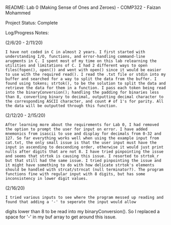 README: Lab 0 (Making Sense of Ones and Zeroes) - COMP322 - Faizan Mohammed 

Project Status: Complete

Log/Progress Notes:

(2/6/20 - 2/11/20)

	I have not coded in C in almost 2 years. I first started with understanding I/O, functions, and error-handling command-line arugments in C. I spent most of my time on this lab relearning the utilities and limitations of C. I had 2 different ways to open files(fopen(), open()) and went with open() since it would be easier to use with the required read(). I read the .txt file or stdin into my buffer and searched for a way to split the data from the buffer. I found using tokens; strtok(), to be the solution to split the data and retrieve the data for them in a function. I pass each token being read into the binaryConversion(); handling the padding for binaries less than 8, converting binary to decimal, outputting decimal character to the corresponding ASCII character, and count # of 1's for parity. All the data will be outputted through this function.

(2/12/20 - 2/15/20)

	After learning more about the requirements for Lab 0, I had removed the option to prompt the user for input on error. I have added mnemonics from isascii to use and display for decimals from 0-32 and 127. So far everything works well when using the example input from cat.txt, the only small issue is that the user input must have the input in ascending to descending order, otherwise it would just print nulls after digits that are not 8. I have tried pinpointing the issue and seems that strtok is causing this issue. I resorted to strtok_r but that still had the same issue. I tried pinpointing the issue and it might have something to do with how delicate strtok's elements should be handled with strcat/strncat (null terminator?). The program functions fine with regular input with 8 digits, but has some inconsistency in lower digit values.

(2/16/20)

	I tried various inputs to see where the program messed up reading and found that adding a '-' to seperate the input would allow
digits lower than 8 to be read into my binaryConversion(). So I replaced a space for '-' in my buf array to get around this issue.

